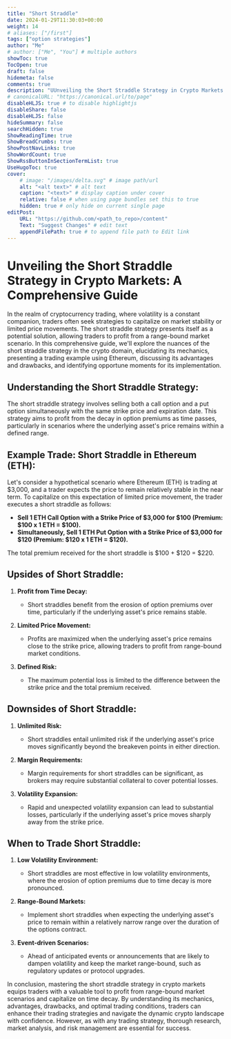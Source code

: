 ```yaml
---
title: "Short Straddle"
date: 2024-01-29T11:30:03+00:00
weight: 14
# aliases: ["/first"]
tags: ["option strategies"]
author: "Me"
# author: ["Me", "You"] # multiple authors
showToc: true
TocOpen: true
draft: false
hidemeta: false
comments: true
description: "UUnveiling the Short Straddle Strategy in Crypto Markets: A Comprehensive Guide"
# canonicalURL: "https://canonical.url/to/page"
disableHLJS: true # to disable highlightjs
disableShare: false
disableHLJS: false
hideSummary: false
searchHidden: true
ShowReadingTime: true
ShowBreadCrumbs: true
ShowPostNavLinks: true
ShowWordCount: true
ShowRssButtonInSectionTermList: true
UseHugoToc: true
cover:
    # image: "/images/delta.svg" # image path/url
    alt: "<alt text>" # alt text
    caption: "<text>" # display caption under cover
    relative: false # when using page bundles set this to true
    hidden: true # only hide on current single page
editPost:
    URL: "https://github.com/<path_to_repo>/content"
    Text: "Suggest Changes" # edit text
    appendFilePath: true # to append file path to Edit link
---
```


# Unveiling the Short Straddle Strategy in Crypto Markets: A Comprehensive Guide

In the realm of cryptocurrency trading, where volatility is a constant companion, traders often seek strategies to capitalize on market stability or limited price movements. The short straddle strategy presents itself as a potential solution, allowing traders to profit from a range-bound market scenario. In this comprehensive guide, we'll explore the nuances of the short straddle strategy in the crypto domain, elucidating its mechanics, presenting a trading example using Ethereum, discussing its advantages and drawbacks, and identifying opportune moments for its implementation.

## Understanding the Short Straddle Strategy:

The short straddle strategy involves selling both a call option and a put option simultaneously with the same strike price and expiration date. This strategy aims to profit from the decay in option premiums as time passes, particularly in scenarios where the underlying asset's price remains within a defined range.

## Example Trade: Short Straddle in Ethereum (ETH):

Let's consider a hypothetical scenario where Ethereum (ETH) is trading at $3,000, and a trader expects the price to remain relatively stable in the near term. To capitalize on this expectation of limited price movement, the trader executes a short straddle as follows:

- **Sell 1 ETH Call Option with a Strike Price of $3,000 for $100 (Premium: $100 x 1 ETH = $100).**
- **Simultaneously, Sell 1 ETH Put Option with a Strike Price of $3,000 for $120 (Premium: $120 x 1 ETH = $120).**

The total premium received for the short straddle is $100 + $120 = $220.

## Upsides of Short Straddle:

1. **Profit from Time Decay:**
   - Short straddles benefit from the erosion of option premiums over time, particularly if the underlying asset's price remains stable.
  
2. **Limited Price Movement:**
   - Profits are maximized when the underlying asset's price remains close to the strike price, allowing traders to profit from range-bound market conditions.

3. **Defined Risk:**
   - The maximum potential loss is limited to the difference between the strike price and the total premium received.

## Downsides of Short Straddle:

1. **Unlimited Risk:**
   - Short straddles entail unlimited risk if the underlying asset's price moves significantly beyond the breakeven points in either direction.
  
2. **Margin Requirements:**
   - Margin requirements for short straddles can be significant, as brokers may require substantial collateral to cover potential losses.

3. **Volatility Expansion:**
   - Rapid and unexpected volatility expansion can lead to substantial losses, particularly if the underlying asset's price moves sharply away from the strike price.

## When to Trade Short Straddle:

1. **Low Volatility Environment:**
   - Short straddles are most effective in low volatility environments, where the erosion of option premiums due to time decay is more pronounced.

2. **Range-Bound Markets:**
   - Implement short straddles when expecting the underlying asset's price to remain within a relatively narrow range over the duration of the options contract.

3. **Event-driven Scenarios:**
   - Ahead of anticipated events or announcements that are likely to dampen volatility and keep the market range-bound, such as regulatory updates or protocol upgrades.

In conclusion, mastering the short straddle strategy in crypto markets equips traders with a valuable tool to profit from range-bound market scenarios and capitalize on time decay. By understanding its mechanics, advantages, drawbacks, and optimal trading conditions, traders can enhance their trading strategies and navigate the dynamic crypto landscape with confidence. However, as with any trading strategy, thorough research, market analysis, and risk management are essential for success.
